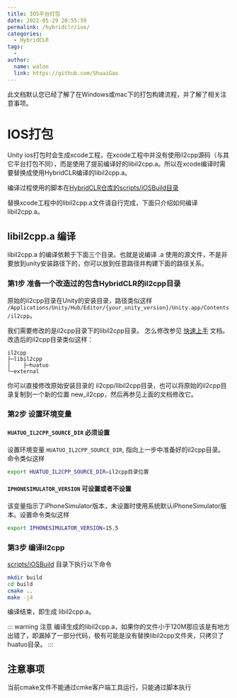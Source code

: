 ```yaml
---
title: IOS平台打包
date: 2022-05-29 20:55:59
permalink: /hybridclr/ios/
categories:
  - HybridCLR
tags:
  - 
author: 
  name: walon
  link: https://github.com/ShuaiGao
---
```


此文档默认您已经了解了在Windows或mac下的打包构建流程，并了解了相关注意事项。

# IOS打包

Unity ios打包时会生成xcode工程，在xcode工程中并没有使用il2cpp源码（与其它平台打包不同），而是使用了提前编译好的libil2cpp.a。所以在xcode编译时需要替换成使用HybridCLR编译的libil2cpp.a。

编译过程使用的脚本在[HybridCLR仓库的scripts/iOSBuild目录](https://github.com/focus-creative-games/hybridclr/tree/main/scripts/iOSBuild)

替换xcode工程中的libil2cpp.a文件请自行完成，下面只介绍如何编译libil2cpp.a。

## libil2cpp.a 编译

libil2cpp.a 的编译依赖于下面三个目录。也就是说编译 .a 使用的源文件，不是非要放到unity安装路径下的，你可以放到任意路径并构建下面的路径关系。



### 第1步 准备一个改造过的包含HybridCLR的il2cpp目录

原始的il2cpp目录在Unity的安装目录，路径类似这样 `/Applications/Unity/Hub/Editor/{your_unity_version}/Unity.app/Contents/il2cpp`。

我们需要修改的是il2cpp目录下的libil2cpp目录。 怎么修改参见 [快速上手](/hybridclr/start_up/) 文档。改造后的il2cpp目录类似这样：

```text
il2cpp
├─libil2cpp
│    ├─huatuo      
└─external
```

你可以直接修改原始安装目录的 il2cpp/libil2cpp目录，也可以将原始的il2cpp目录复制到一个新的位置 new_il2cpp，然后再参见上面的文档修改它。


### 第2步 设置环境变量


#### `HUATUO_IL2CPP_SOURCE_DIR` 必须设置

设置环境变量 `HUATUO_IL2CPP_SOURCE_DIR`, 指向上一步中准备好的il2cpp目录。命令类似这样 

```bash
export HUATUO_IL2CPP_SOURCE_DIR=il2cpp目录位置
```

#### `IPHONESIMULATOR_VERSION` 可设置或者不设置

该变量指示了iPhoneSimulator版本，未设置时使用系统默认iPhoneSimulator版本。设置命令类似这样

```bash
export IPHONESIMULATOR_VERSION=15.5
```


### 第3步 编译il2cpp

[scripts/iOSBuild](https://github.com/focus-creative-games/hybridclr/tree/main/scripts/iOSBuild) 目录下执行以下命令

   ```bash
   mkdir build
   cd build
   cmake ..
   make -j4
   ```

编译结束，即生成 libil2cpp.a。

::: warning 注意
编译生成的libil2cpp.a，如果你的文件小于120M那应该是有地方出错了，即漏掉了一部分代码，极有可能是没有替换libil2cpp文件夹，只拷贝了huatuo目录。
:::

## 注意事项

当前cmake文件不能通过cmke客户端工具运行，只能通过脚本执行

